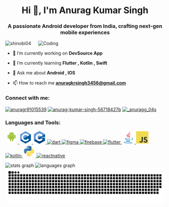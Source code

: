 
<h1 align="center">Hi 👋, I'm Anurag Kumar Singh</h1>
<h3 align="center">A passionate Android developer from India, crafting next-gen mobile experiences</h3>
<img align="right" alt="Coding" width="400" src="https://miro.medium.com/v2/resize:fit:4800/format:webp/1*VMmvImch6VU5pc2VktY1uw.gif">

<p align="left"> <img src="https://komarev.com/ghpvc/?username=shinobi04&label=Profile%20views&color=0e75b6&style=flat" alt="shinobi04" /> </p>



- 🔭 I’m currently working on **DevSource App**

- 🌱 I’m currently learning **Flutter , Kotlin , Swift**

- 💬 Ask me about **Android , IOS**

- 📫 How to reach me **anuragkrsingh3456@gmail.com**

<h3 align="left">Connect with me:</h3>
<p align="left">
<a href="https://twitter.com/anuragr91015539" target="blank"><img align="center" src="https://raw.githubusercontent.com/rahuldkjain/github-profile-readme-generator/master/src/images/icons/Social/twitter.svg" alt="anuragr91015539" height="30" width="40" /></a>
<a href="https://linkedin.com/in/anurag-kumar-singh-56718427b" target="blank"><img align="center" src="https://raw.githubusercontent.com/rahuldkjain/github-profile-readme-generator/master/src/images/icons/Social/linked-in-alt.svg" alt="anurag-kumar-singh-56718427b" height="30" width="40" /></a>
<a href="https://www.leetcode.com/_anuragg_04s" target="blank"><img align="center" src="https://raw.githubusercontent.com/rahuldkjain/github-profile-readme-generator/master/src/images/icons/Social/leet-code.svg" alt="_anuragg_04s" height="30" width="40" /></a>
</p>

<h3 align="left">Languages and Tools:</h3>
<p align="left"> <a href="https://developer.android.com" target="_blank" rel="noreferrer"> <img src="https://raw.githubusercontent.com/devicons/devicon/master/icons/android/android-original-wordmark.svg" alt="android" width="40" height="40"/> </a> <a href="https://www.cprogramming.com/" target="_blank" rel="noreferrer"> <img src="https://raw.githubusercontent.com/devicons/devicon/master/icons/c/c-original.svg" alt="c" width="40" height="40"/> </a> <a href="https://www.w3schools.com/cpp/" target="_blank" rel="noreferrer"> <img src="https://raw.githubusercontent.com/devicons/devicon/master/icons/cplusplus/cplusplus-original.svg" alt="cplusplus" width="40" height="40"/> </a> <a href="https://dart.dev" target="_blank" rel="noreferrer"> <img src="https://www.vectorlogo.zone/logos/dartlang/dartlang-icon.svg" alt="dart" width="40" height="40"/> </a> <a href="https://www.figma.com/" target="_blank" rel="noreferrer"> <img src="https://www.vectorlogo.zone/logos/figma/figma-icon.svg" alt="figma" width="40" height="40"/> </a> <a href="https://firebase.google.com/" target="_blank" rel="noreferrer"> <img src="https://www.vectorlogo.zone/logos/firebase/firebase-icon.svg" alt="firebase" width="40" height="40"/> </a> <a href="https://flutter.dev" target="_blank" rel="noreferrer"> <img src="https://www.vectorlogo.zone/logos/flutterio/flutterio-icon.svg" alt="flutter" width="40" height="40"/> </a> <a href="https://www.java.com" target="_blank" rel="noreferrer"> <img src="https://raw.githubusercontent.com/devicons/devicon/master/icons/java/java-original.svg" alt="java" width="40" height="40"/> </a> <a href="https://developer.mozilla.org/en-US/docs/Web/JavaScript" target="_blank" rel="noreferrer"> <img src="https://raw.githubusercontent.com/devicons/devicon/master/icons/javascript/javascript-original.svg" alt="javascript" width="40" height="40"/> </a> <a href="https://kotlinlang.org" target="_blank" rel="noreferrer"> <img src="https://www.vectorlogo.zone/logos/kotlinlang/kotlinlang-icon.svg" alt="kotlin" width="40" height="40"/> </a> <a href="https://www.python.org" target="_blank" rel="noreferrer"> <img src="https://raw.githubusercontent.com/devicons/devicon/master/icons/python/python-original.svg" alt="python" width="40" height="40"/> </a> <a href="https://reactnative.dev/" target="_blank" rel="noreferrer"> <img src="https://reactnative.dev/img/header_logo.svg" alt="reactnative" width="40" height="40"/> </a> </p>

<div>
  <img src="https://github-readme-stats.vercel.app/api?username=shinobi04&hide_title=false&hide_rank=false&show_icons=true&include_all_commits=true&count_private=true&disable_animations=false&theme=gruvbox&locale=en&hide_border=false&order=1" height="150" alt="stats graph"  />
  <img src="https://github-readme-stats.vercel.app/api/top-langs?username=shinobi04&locale=en&hide_title=false&layout=compact&card_width=320&langs_count=5&theme=gruvbox&hide_border=false&order=2" height="150" alt="languages graph"  />
</div>

<picture>
  <source media="(prefers-color-scheme: dark)" srcset="https://raw.githubusercontent.com/shinobi04/shinobi04/output/github-snake-dark.svg" />
  <source media="(prefers-color-scheme: light)" srcset="https://raw.githubusercontent.com/shinobi04/shinobi04/output/github-snake.svg" />
  <img alt="github-snake" src="https://raw.githubusercontent.com/shinobi04/shinobi04/output/github-snake.svg" />
</picture>
